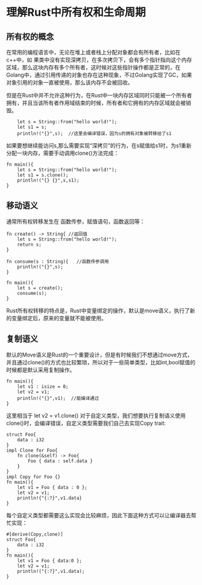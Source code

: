 # 理解Rust中所有权和生命周期

## 所有权的概念
在常用的编程语言中，无论在堆上或者栈上分配对象都会有所有者，比如在c++中，如 果类中没有实现深拷贝，在多次拷贝下，会有多个指针指向这个内存区域，那么这块内存有多个所有者，这时候对这些指针操作都是正常的，在Golang中，通过引用传递的对象也存在这种现象，不过Golang实现了GC，如果对象引用的对象一直被使用，那么该内存不会被回收。

但是在Rust中并不允许这种行为，在Rust中一块内存区域同时只能被一个所有者拥有，并且当该所有者作用域结束的时候，所有者和它拥有的内存区域就会被销毁。

```
    let s = String::from("hello world!");
    let s1 = s;
    println!("{}",s);  //这里会编译错误，因为s的拥有对象被转移给了s1
```

如果要想继续能访问s,那么需要实现“深拷贝”的行为，在s赋值给s1时，为s1重新分配一块内存，需要手动调用clone()方法完成：
```
fn main(){
    let s = String::from("hello world!");
    let s1 = s.clone();
    println!("{} {}",s,s1);
}
```

## 移动语义
通常所有权转移发生在 函数传参，赋值语句，函数返回等：
```
fn create() -> String{ //返回值
    let s = String::from("hello world!");
    return s;
}

fn consume(s : String){   //函数传参调用
    println!("{}",s);
}

fn main(){
    let s = create();
    consume(s);  
}
```
Rust所有权转移的特点是，Rust中变量绑定的操作，默认是move语义，执行了新的变量绑定后，原来的变量就不能被使用。

## 复制语义
默认的Move语义是Rust的一个重要设计，但是有时候我们不想通过move方式，并且通过clone()的方式也比较繁琐，所以对于一些简单类型，比如int,bool赋值的时候都是默认采用复制操作。
```
fn main(){
    let v1 : isize = 0;
    let v2 = v1;
    println!("{}",v1);  //能编译通过
}
```
这里相当于 let v2 = v1.clone()
对于自定义类型，我们想要执行复制语义使用clone()时，会编译错误，自定义类型需要我们自己去实现Copy trait:
```
struct Foo{
    data : i32
}
impl Clone for Foo{
    fn clone(&self) -> Foo{
        Foo { data : self.data }
    }
}
impl Copy for Foo {}
fn main(){
    let v1 = Foo { data : 0 };
    let v2 = v1;
    println!{"{:?}",v1.data}
}
```
每个自定义类型都需要这么实现会比较麻烦，因此下面这种方式可以让编译器去帮忙实现：
```
#[derive(Copy,clone)]
struct Foo{
    data : i32
}
fn main(){
    let v1 = Foo { data:0 };
    let v2 = v1;
    println!("{:?}",v1.data);
}
```